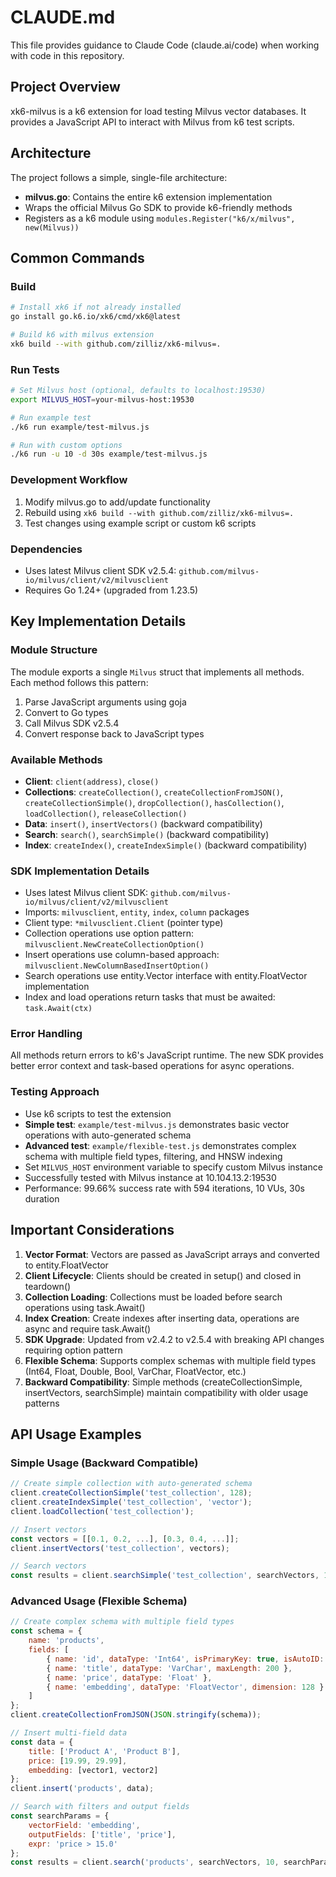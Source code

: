 # CLAUDE.md

This file provides guidance to Claude Code (claude.ai/code) when working with code in this repository.

## Project Overview

xk6-milvus is a k6 extension for load testing Milvus vector databases. It provides a JavaScript API to interact with Milvus from k6 test scripts.

## Architecture

The project follows a simple, single-file architecture:
- **milvus.go**: Contains the entire k6 extension implementation
- Wraps the official Milvus Go SDK to provide k6-friendly methods
- Registers as a k6 module using `modules.Register("k6/x/milvus", new(Milvus))`

## Common Commands

### Build
```bash
# Install xk6 if not already installed
go install go.k6.io/xk6/cmd/xk6@latest

# Build k6 with milvus extension
xk6 build --with github.com/zilliz/xk6-milvus=.
```

### Run Tests
```bash
# Set Milvus host (optional, defaults to localhost:19530)
export MILVUS_HOST=your-milvus-host:19530

# Run example test
./k6 run example/test-milvus.js

# Run with custom options
./k6 run -u 10 -d 30s example/test-milvus.js
```

### Development Workflow
1. Modify milvus.go to add/update functionality
2. Rebuild using `xk6 build --with github.com/zilliz/xk6-milvus=.`
3. Test changes using example script or custom k6 scripts

### Dependencies
- Uses latest Milvus client SDK v2.5.4: `github.com/milvus-io/milvus/client/v2/milvusclient`
- Requires Go 1.24+ (upgraded from 1.23.5)

## Key Implementation Details

### Module Structure
The module exports a single `Milvus` struct that implements all methods. Each method follows this pattern:
1. Parse JavaScript arguments using goja
2. Convert to Go types
3. Call Milvus SDK v2.5.4
4. Convert response back to JavaScript types

### Available Methods
- **Client**: `client(address)`, `close()`
- **Collections**: `createCollection()`, `createCollectionFromJSON()`, `createCollectionSimple()`, `dropCollection()`, `hasCollection()`, `loadCollection()`, `releaseCollection()`
- **Data**: `insert()`, `insertVectors()` (backward compatibility)
- **Search**: `search()`, `searchSimple()` (backward compatibility)
- **Index**: `createIndex()`, `createIndexSimple()` (backward compatibility)

### SDK Implementation Details
- Uses latest Milvus client SDK: `github.com/milvus-io/milvus/client/v2/milvusclient`
- Imports: `milvusclient`, `entity`, `index`, `column` packages
- Client type: `*milvusclient.Client` (pointer type)
- Collection operations use option pattern: `milvusclient.NewCreateCollectionOption()`
- Insert operations use column-based approach: `milvusclient.NewColumnBasedInsertOption()`
- Search operations use entity.Vector interface with entity.FloatVector implementation
- Index and load operations return tasks that must be awaited: `task.Await(ctx)`

### Error Handling
All methods return errors to k6's JavaScript runtime. The new SDK provides better error context and task-based operations for async operations.

### Testing Approach
- Use k6 scripts to test the extension
- **Simple test**: `example/test-milvus.js` demonstrates basic vector operations with auto-generated schema
- **Advanced test**: `example/flexible-test.js` demonstrates complex schema with multiple field types, filtering, and HNSW indexing
- Set `MILVUS_HOST` environment variable to specify custom Milvus instance
- Successfully tested with Milvus instance at 10.104.13.2:19530
- Performance: 99.66% success rate with 594 iterations, 10 VUs, 30s duration

## Important Considerations

1. **Vector Format**: Vectors are passed as JavaScript arrays and converted to entity.FloatVector
2. **Client Lifecycle**: Clients should be created in setup() and closed in teardown()
3. **Collection Loading**: Collections must be loaded before search operations using task.Await()
4. **Index Creation**: Create indexes after inserting data, operations are async and require task.Await()
5. **SDK Upgrade**: Updated from v2.4.2 to v2.5.4 with breaking API changes requiring option pattern
6. **Flexible Schema**: Supports complex schemas with multiple field types (Int64, Float, Double, Bool, VarChar, FloatVector, etc.)
7. **Backward Compatibility**: Simple methods (createCollectionSimple, insertVectors, searchSimple) maintain compatibility with older usage patterns

## API Usage Examples

### Simple Usage (Backward Compatible)
```javascript
// Create simple collection with auto-generated schema
client.createCollectionSimple('test_collection', 128);
client.createIndexSimple('test_collection', 'vector');
client.loadCollection('test_collection');

// Insert vectors
const vectors = [[0.1, 0.2, ...], [0.3, 0.4, ...]];
client.insertVectors('test_collection', vectors);

// Search vectors
const results = client.searchSimple('test_collection', searchVectors, 10);
```

### Advanced Usage (Flexible Schema)
```javascript
// Create complex schema with multiple field types
const schema = {
    name: 'products',
    fields: [
        { name: 'id', dataType: 'Int64', isPrimaryKey: true, isAutoID: true },
        { name: 'title', dataType: 'VarChar', maxLength: 200 },
        { name: 'price', dataType: 'Float' },
        { name: 'embedding', dataType: 'FloatVector', dimension: 128 }
    ]
};
client.createCollectionFromJSON(JSON.stringify(schema));

// Insert multi-field data
const data = {
    title: ['Product A', 'Product B'],
    price: [19.99, 29.99],
    embedding: [vector1, vector2]
};
client.insert('products', data);

// Search with filters and output fields
const searchParams = {
    vectorField: 'embedding',
    outputFields: ['title', 'price'],
    expr: 'price > 15.0'
};
const results = client.search('products', searchVectors, 10, searchParams);
```